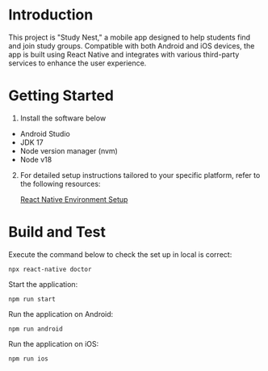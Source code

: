 # Introduction

This project is "Study Nest," a mobile app designed to help students find and join study groups. Compatible with both Android and iOS devices, the app is built using React Native and integrates with various third-party services to enhance the user experience.

# Getting Started

1. Install the software below

- Android Studio
- JDK 17
- Node version manager (nvm)
- Node v18

2. For detailed setup instructions tailored to your specific platform, refer to the following resources:

   [React Native Environment Setup](https://reactnative.dev/docs/set-up-your-environment)


# Build and Test

Execute the command below to check the set up in local is correct:

`npx react-native doctor `

Start the application:

`npm run start`

Run the application on Android:

`npm run android`

Run the application on iOS:

`npm run ios`

